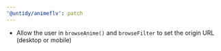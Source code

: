 ```yaml
---
'@untidy/animeflv': patch
---
```


- Allow the user in `browseAnime()` and `browseFilter` to set the origin URL (desktop or mobile)
